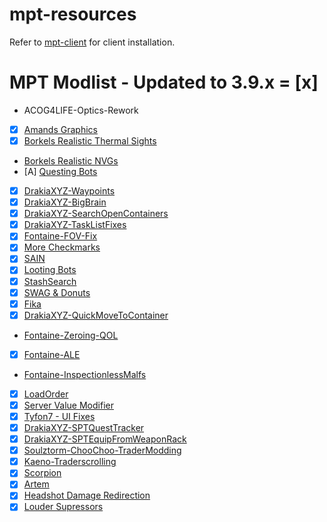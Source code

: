 # mpt-resources
Refer to [mpt-client](https://github.com/IAMBUDE/mpt-client) for client installation.

# MPT Modlist - Updated to 3.9.x = [x]
- ACOG4LIFE-Optics-Rework
- [x] [Amands Graphics](https://github.com/Amands2Mello/AmandsGraphics/)
- [x] [Borkels Realistic Thermal Sights](https://hub.sp-tarkov.com/files/file/1510-borkel-s-big-realistic-thermal-package-bring-real-life-realism-to-your-thermal-s/)
- [Borkels Realistic NVGs](https://hub.sp-tarkov.com/files/file/1303-borkel-s-realistic-night-vision-goggles-nvgs-and-t-7/)
- [A] [Questing Bots](https://github.com/dwesterwick/SPTQuestingBots)
- [x] [DrakiaXYZ-Waypoints](https://github.com/DrakiaXYZ/SPT-Waypoints)
- [x] [DrakiaXYZ-BigBrain](https://github.com/DrakiaXYZ/SPT-BigBrain)
- [x] [DrakiaXYZ-SearchOpenContainers](https://github.com/DrakiaXYZ/SPT-SearchOpenContainers)
- [x] [DrakiaXYZ-TaskListFixes](https://github.com/DrakiaXYZ/SPT-TaskListFixes/releases/)
- [x] [Fontaine-FOV-Fix](https://github.com/space-commits/SPT-FOV-Fix)
- [x] [More Checkmarks](https://github.com/TommySoucy/MoreCheckmarks)
- [x] [SAIN](https://github.com/Solarint/SAIN/)
- [x] [Looting Bots](https://github.com/Skwizzy/SPT-LootingBots)
- [x] [StashSearch](https://github.com/CJ-SPT/StashSearch/)
- [x] [SWAG & Donuts](https://github.com/p-kossa/nookys-swag-presets-spt/)
- [x] [Fika](https://github.com/project-fika/Fika-Plugin)
- [x] [DrakiaXYZ-QuickMoveToContainer](https://github.com/DrakiaXYZ/SPT-QuickMoveToContainer)
- [Fontaine-Zeroing-QOL](https://hub.sp-tarkov.com/files/file/1198-fontaine-s-zeroing-quality-of-life)
- [x] [Fontaine-ALE](https://hub.sp-tarkov.com/files/file/937-fontaine-s-always-level-endurance-ale/?highlight=Always%20level)
- [Fontaine-InspectionlessMalfs](https://hub.sp-tarkov.com/files/file/661-fontaine-s-inspectionless-malfs/)
- [x] [LoadOrder](https://hub.sp-tarkov.com/files/file/1082-loe-load-order-editor/)
- [x] [Server Value Modifier](https://hub.sp-tarkov.com/files/file/379-server-value-modifier-svm/)
- [x] [Tyfon7 - UI Fixes](https://github.com/tyfon7/UIFixes)
- [x] [DrakiaXYZ-SPTQuestTracker](https://github.com/DrakiaXYZ/SPT-QuestTracker)
- [x] [DrakiaXYZ-SPTEquipFromWeaponRack](https://github.com/DrakiaXYZ/SPT-EquipFromWeaponRack)
- [x] [Soulztorm-ChooChoo-TraderModding](https://github.com/Soulztorm/ChooChoo-TraderModding)
- [x] [Kaeno-Traderscrolling](https://hub.sp-tarkov.com/files/file/1508-kaeno-traderscrolling)
- [x] [Scorpion](https://hub.sp-tarkov.com/files/file/1869-beta-scorpion/)
- [x] [Artem](https://hub.sp-tarkov.com/files/file/1410-artem/)
- [x] [Headshot Damage Redirection](https://hub.sp-tarkov.com/files/file/1809-headshot-damage-redirection-hdr)
- [x] [Louder Supressors](https://hub.sp-tarkov.com/files/file/1954-louder-suppressors)